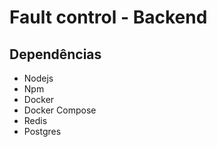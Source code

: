 # Fault control - Backend

## Dependências
* Nodejs
* Npm
* Docker
* Docker Compose
* Redis
* Postgres